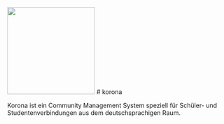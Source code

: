 <img src="https://github.com/pille1842/korona/blob/master/artwork/korona.png" height="200" />
# korona

Korona ist ein Community Management System speziell für Schüler- und Studentenverbindungen
aus dem deutschsprachigen Raum.
